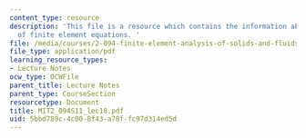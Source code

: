 ```yaml
---
content_type: resource
description: 'This file is a resource which contains the information about solution
  of finite element equations. '
file: /media/courses/2-094-finite-element-analysis-of-solids-and-fluids-ii-spring-2011/5bbd789c4c008f43a78ffc97d314ed5d_MIT2_094S11_lec18.pdf
file_type: application/pdf
learning_resource_types:
- Lecture Notes
ocw_type: OCWFile
parent_title: Lecture Notes
parent_type: CourseSection
resourcetype: Document
title: MIT2_094S11_lec18.pdf
uid: 5bbd789c-4c00-8f43-a78f-fc97d314ed5d
---
```

